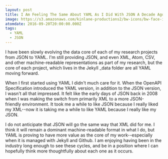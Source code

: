 ```yaml
---
layout: post
title: I Am Feeling The Same About YAML As I Did With JSON A Decade Ago
image: https://s3.amazonaws.com/kinlane-productions2/bw-icons/bw-face-idk.png
atomdate: 2016-09-20T20:00:00.000Z
tags:
  - YAML
  - JSON
---
```

I have been slowly evolving the data core of each of my research projects from JSON to YAML. I'm still providing JSON, and even XML, Atom, CSV, and other machine-readable representations as part of my research, but the core of each project, which lives in the Jekyll \_data folder are all YAML moving forward. 

When I first started using YAML I didn't much care for it. When the OpenAPI Specification introduced the YAML version, in addition to the JSON version, I wasn't all that impressed. It felt like the early days of JSON back in 2008 when I was making the switch from primarily XML to a more JSON-friendly environment. It took me a while to like JSON because I really liked my XML--now it is taking me a while to like YAML because I really like my JSON.

I do not anticipate that JSON will go the same way that XML did for me. I think it will remain a dominant machine-readable format in what I do, but YAML is proving to have more value as the core of my work--especially when it is managed with Jekyll and Github. I am enjoying having been in the industry long enough to see these cycles, and be in a position where I can hopefully think more thoughtfully about each one as it occurs.